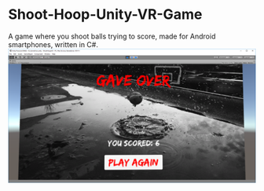 # Shoot-Hoop-Unity-VR-Game
A game where you shoot balls trying to score, made for Android smartphones, written in C#.
![alt text](https://github.com/R3713X/Shoot-Hoop-Unity-VR-Game/blob/b6dfe35d20009ceb658251dbf7304de134ddf312/ShootHoopGO/Assets/Demo%20Screenshots/end%20screen.png)
